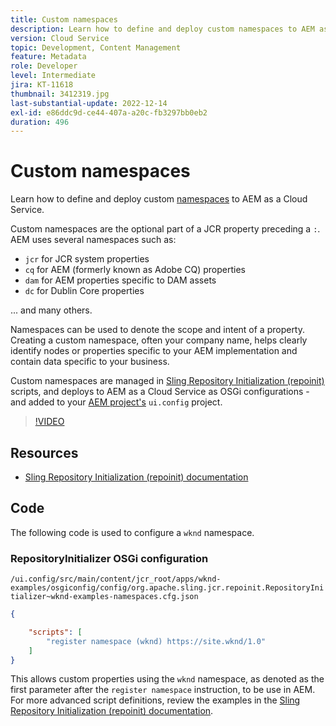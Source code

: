 ```yaml
---
title: Custom namespaces
description: Learn how to define and deploy custom namespaces to AEM as a Cloud Service.
version: Cloud Service
topic: Development, Content Management
feature: Metadata
role: Developer
level: Intermediate
jira: KT-11618
thumbnail: 3412319.jpg
last-substantial-update: 2022-12-14
exl-id: e86ddc9d-ce44-407a-a20c-fb3297bb0eb2
duration: 496
---
```

# Custom namespaces

Learn how to define and deploy custom [namespaces](https://developer.adobe.com/experience-manager/reference-materials/spec/jcr/1.0/4.5_Namespaces.html) to AEM as a Cloud Service. 

Custom namespaces are the optional part of a JCR property preceding a `:`. AEM uses several namespaces such as:

+ `jcr` for JCR system properties
+ `cq` for AEM (formerly known as Adobe CQ) properties
+ `dam` for AEM properties specific to DAM assets
+ `dc` for Dublin Core properties

... and many others. 

Namespaces can be used to denote the scope and intent of a property. Creating a custom namespace, often your company name, helps clearly identify nodes or properties specific to your AEM implementation and contain data specific to your business.

Custom namespaces are managed in [Sling Repository Initialization (repoinit)](https://sling.apache.org/documentation/bundles/repository-initialization.html) scripts, and deploys to AEM as a Cloud Service as OSGi configurations - and added to your [AEM project's](https://experienceleague.adobe.com/docs/experience-manager-core-components/using/developing/archetype/overview.html) `ui.config` project.

>[!VIDEO](https://video.tv.adobe.com/v/3412319?quality=12&learn=on)

## Resources

+ [Sling Repository Initialization (repoinit) documentation](https://sling.apache.org/documentation/bundles/repository-initialization.html#repoinit-parser-test-scenarios)

## Code

The following code is used to configure a `wknd` namespace.

### RepositoryInitializer OSGi configuration

`/ui.config/src/main/content/jcr_root/apps/wknd-examples/osgiconfig/config/org.apache.sling.jcr.repoinit.RepositoryInitializer~wknd-examples-namespaces.cfg.json`

```json
{

    "scripts": [
        "register namespace (wknd) https://site.wknd/1.0"
    ]
}
```

This allows custom properties using the `wknd` namespace, as denoted as the first parameter after the `register namespace` instruction, to be use in AEM. For more advanced script definitions, review the examples in the [Sling Repository Initialization (repoinit) documentation](https://sling.apache.org/documentation/bundles/repository-initialization.html#repoinit-parser-test-scenarios).
